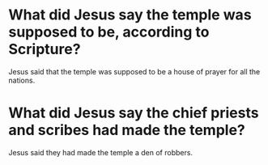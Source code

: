 # What did Jesus say the temple was supposed to be, according to Scripture?

Jesus said that the temple was supposed to be a house of prayer for all the nations.

# What did Jesus say the chief priests and scribes had made the temple?

Jesus said they had made the temple a den of robbers.
